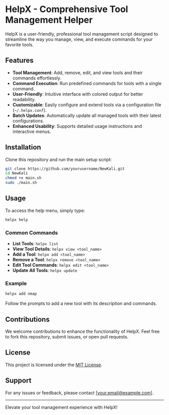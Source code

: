 # HelpX - Comprehensive Tool Management Helper

HelpX is a user-friendly, professional tool management script designed to streamline the way you manage, view, and execute commands for your favorite tools. 

## Features

- **Tool Management**: Add, remove, edit, and view tools and their commands effortlessly.
- **Command Execution**: Run predefined commands for tools with a single command.
- **User-Friendly**: Intuitive interface with colored output for better readability.
- **Customizable**: Easily configure and extend tools via a configuration file (`~/.helpx.conf`).
- **Batch Updates**: Automatically update all managed tools with their latest configurations.
- **Enhanced Usability**: Supports detailed usage instructions and interactive menus.

## Installation

Clone this repository and run the main setup script:

```bash
git clone https://github.com/yourusername/NewKali.git
cd NewKali
chmod +x main.sh
sudo ./main.sh
```

## Usage

To access the help menu, simply type:

```bash
helpx help
```

### Common Commands

- **List Tools**: `helpx list`
- **View Tool Details**: `helpx view <tool_name>`
- **Add a Tool**: `helpx add <tool_name>`
- **Remove a Tool**: `helpx remove <tool_name>`
- **Edit Tool Commands**: `helpx edit <tool_name>`
- **Update All Tools**: `helpx update`

### Example

```bash
helpx add nmap
```
Follow the prompts to add a new tool with its description and commands.

## Contributions

We welcome contributions to enhance the functionality of HelpX. Feel free to fork this repository, submit issues, or open pull requests.

## License

This project is licensed under the [MIT License](LICENSE).

## Support

For any issues or feedback, please contact [your.email@example.com].

---

Elevate your tool management experience with HelpX!
